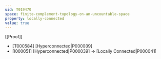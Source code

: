 ```yaml
---
uid: T019470
space: finite-complement-topology-on-an-uncountable-space
property: locally-connected
value: true
---
```

[[Proof]]

* [T000584] [Hyperconnected|P000039]
* [I000051] [Hyperconnected|P000039] => [Locally Connected|P000041]

